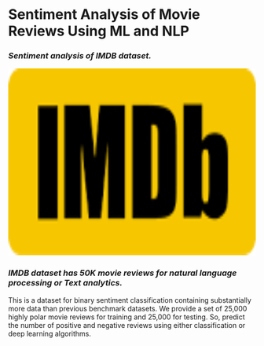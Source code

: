 # **Sentiment Analysis of Movie Reviews Using ML and NLP**


### *Sentiment analysis of IMDB dataset.*

<p align="center">
  <img src="https://github.com/Ankit152/IMDB-sentiment-analysis/blob/master/imdb.png" width="755" height="380"/>
</p>


### *IMDB dataset has 50K movie reviews for natural language processing or Text analytics.*


This is a dataset for binary sentiment classification containing substantially more data than previous benchmark datasets. We provide a set of 25,000 highly polar movie reviews for training and 25,000 for testing. So, predict the number of positive and negative reviews using either classification or deep learning algorithms.
